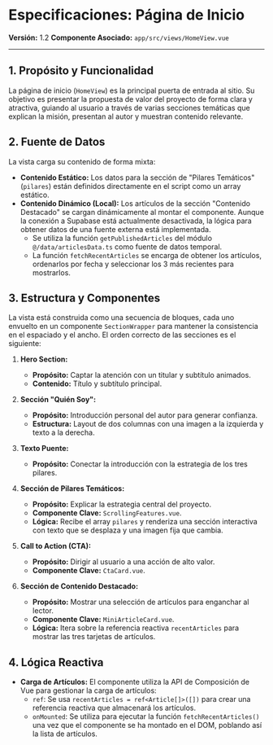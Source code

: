 # Especificaciones: Página de Inicio

**Versión:** 1.2
**Componente Asociado:** `app/src/views/HomeView.vue`

---

## 1. Propósito y Funcionalidad

La página de inicio (`HomeView`) es la principal puerta de entrada al sitio. Su objetivo es presentar la propuesta de valor del proyecto de forma clara y atractiva, guiando al usuario a través de varias secciones temáticas que explican la misión, presentan al autor y muestran contenido relevante.

## 2. Fuente de Datos

La vista carga su contenido de forma mixta:

- **Contenido Estático:** Los datos para la sección de "Pilares Temáticos" (`pilares`) están definidos directamente en el script como un array estático.
- **Contenido Dinámico (Local):** Los artículos de la sección "Contenido Destacado" se cargan dinámicamente al montar el componente. Aunque la conexión a Supabase está actualmente desactivada, la lógica para obtener datos de una fuente externa está implementada.
    - Se utiliza la función `getPublishedArticles` del módulo `@/data/articlesData.ts` como fuente de datos temporal.
    - La función `fetchRecentArticles` se encarga de obtener los artículos, ordenarlos por fecha y seleccionar los 3 más recientes para mostrarlos.

## 3. Estructura y Componentes

La vista está construida como una secuencia de bloques, cada uno envuelto en un componente `SectionWrapper` para mantener la consistencia en el espaciado y el ancho. El orden correcto de las secciones es el siguiente:

1.  **Hero Section:**
    - **Propósito:** Captar la atención con un titular y subtítulo animados.
    - **Contenido:** Título y subtítulo principal.

2.  **Sección "Quién Soy":**
    - **Propósito:** Introducción personal del autor para generar confianza.
    - **Estructura:** Layout de dos columnas con una imagen a la izquierda y texto a la derecha.

3.  **Texto Puente:**
    - **Propósito:** Conectar la introducción con la estrategia de los tres pilares.

4.  **Sección de Pilares Temáticos:**
    - **Propósito:** Explicar la estrategia central del proyecto.
    - **Componente Clave:** `ScrollingFeatures.vue`.
    - **Lógica:** Recibe el array `pilares` y renderiza una sección interactiva con texto que se desplaza y una imagen fija que cambia.

5.  **Call to Action (CTA):**
    - **Propósito:** Dirigir al usuario a una acción de alto valor.
    - **Componente Clave:** `CtaCard.vue`.

6.  **Sección de Contenido Destacado:**
    - **Propósito:** Mostrar una selección de artículos para enganchar al lector.
    - **Componente Clave:** `MiniArticleCard.vue`.
    - **Lógica:** Itera sobre la referencia reactiva `recentArticles` para mostrar las tres tarjetas de artículos.

## 4. Lógica Reactiva

- **Carga de Artículos:** El componente utiliza la API de Composición de Vue para gestionar la carga de artículos:
    - `ref`: Se usa `recentArticles = ref<Article[]>([])` para crear una referencia reactiva que almacenará los artículos.
    - `onMounted`: Se utiliza para ejecutar la función `fetchRecentArticles()` una vez que el componente se ha montado en el DOM, poblando así la lista de artículos.

